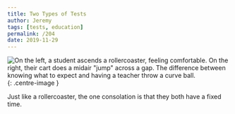 ```yaml
---
title: Two Types of Tests
author: Jeremy
tags: [tests, education]
permalink: /204
date: 2019-11-29
---
```


![On the left, a student ascends a rollercoaster, feeling comfortable. On the right, their cart does a midair "jump" across a gap. The difference between knowing what to expect and having a teacher throw a curve ball.](https://res.cloudinary.com/dh3hm8pb7/image/upload/c_scale,q_auto:best,w_615/v1535842782/Handwaving/Published/TwoTypesOfTests.png){: .centre-image }

Just like a rollercoaster, the one consolation is that they both have a fixed time.
